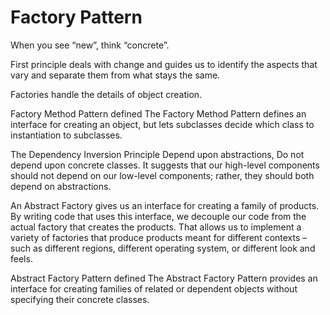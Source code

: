 # Factory Pattern
When you see “new”, think “concrete”.

First principle deals with change and guides us to identify the aspects that vary and separate them from what stays the same.

Factories handle the details of object creation.

Factory Method Pattern defined
The Factory Method Pattern defines an interface for creating an object, but lets subclasses decide which class to instantiation to subclasses.

The Dependency Inversion Principle
Depend upon abstractions, Do not depend upon concrete classes.
It suggests that our high-level components should not depend on our low-level components; rather, they should both depend on abstractions.

An Abstract Factory gives us an interface for creating a family of products. By writing code that uses this interface, we decouple our code from the actual factory that creates the products. That allows us to implement a variety of factories that produce products meant for different contexts – such as different regions, different operating system, or different look and feels.

Abstract Factory Pattern defined
The Abstract Factory Pattern provides an interface for creating families of related or dependent objects without specifying their concrete classes.
